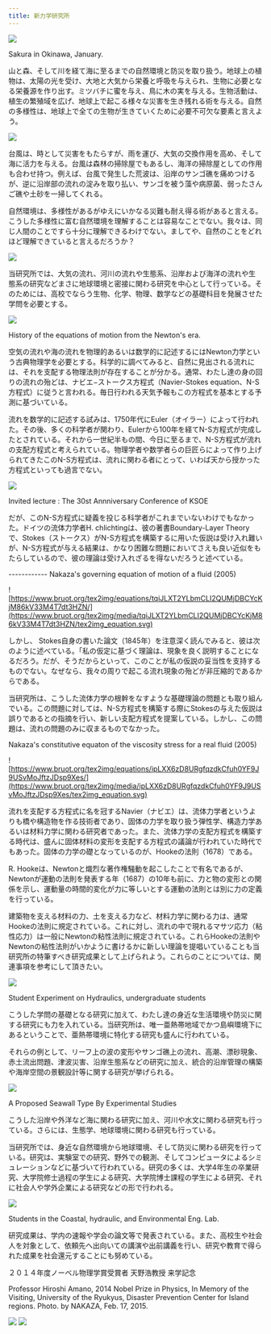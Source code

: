```yaml
---
title: 新力学研究所
---
```

![](/uploads/IMG_5293-300x225.jpg)


Sakura in Okinawa, January.


山と森、そして川を経て海に至るまでの自然環境と防災を取り扱う。地球上の植物は、太陽の光を受け、大地と大気から栄養と呼吸を与えられ、生物に必要となる栄養源を作り出す。ミツバチに蜜を与え、鳥に木の実を与える。生物活動は、植生の繁殖域を広げ、地球上で起こる様々な災害を生き残れる術を与える。自然の多様性は、地球上で全ての生物が生きていくために必要不可欠な要素と言えよう。


![](/uploads/gr-01.jpg)


台風は、時として災害をもたらすが、雨を運び、大気の交換作用を高め、そして海に活力を与える。台風は森林の掃除屋でもあるし、海洋の掃除屋としての作用も合わせ持つ。例えば、台風で発生した荒波は、沿岸のサンゴ礁を痛めつけるが、逆に沿岸部の流れの淀みを取り払い、サンゴを被う藻や病原菌、弱ったさんご礁や土砂を一掃してくれる。


自然環境は、多様性があるがゆえにいかなる災難も耐え得る術があると言える。こうした多様性に富む自然環境を理解することは容易なことでない。我々は、同じ人間のことですら十分に理解できるわけでない。ましてや、自然のことをどれほど理解できていると言えるだろうか？


![](/uploads/gr-02-229x300.jpg)


当研究所では、大気の流れ、河川の流れや生態系、沿岸および海洋の流れや生態系の研究などまさに地球環境と密接に関わる研究を中心として行っている。そのためには、高校でならう生物、化学、物理、数学などの基礎科目を発展させた学問を必要とする。


![](/uploads/gr-03.jpg)


History of the equations of motion from the Newton's era.


空気の流れや海の流れを物理的あるいは数学的に記述するにはNewton力学という古典物理学を必要とする。科学的に調べてみると、自然に見出される流れには、それを支配する物理法則が存在することが分かる。通常、わたし達の身の回りの流れの殆どは、ナビエ−ストークス方程式（Navier-Stokes equation、N-S方程式）に従うと言われる。毎日行われる天気予報もこの方程式を基本とする予測に基づいている。


流れを数学的に記述する試みは、1750年代にEuler（オイラー）によって行われた。その後、多くの科学者が関わり、Eulerから100年を経てN-S方程式が完成したとされている。それから一世紀半もの間、今日に至るまで、N-S方程式が流れの支配方程式と考えられている。物理学者や数学者らの巨匠らによって作り上げられてきたこのN-S方程式は、流れに関わる者にとって、いわば天から授かった方程式といっても過言でない。


![](/uploads/IMG_9480-300x225.jpg)


Invited lecture : The 30st Annniversary Conference of KSOE


だが、このN-S方程式に疑義を投じる科学者がこれまでいないわけでもなかった。ドイツの流体力学者H. chlichtingは、彼の著書Boundary-Layer Theoryで、Stokes（ストークス）がN-S方程式を構築するに用いた仮説は受け入れ難いが、N-S方程式が与える結果は、かなり困難な問題においてさえも良い近似をもたらしているので、彼の理論は受け入れざるを得ないだろうと述べている。


\------------ Nakaza's governing equation of motion of a fluid (2005)

![https://www.bruot.org/tex2img/equations/tqiJLXT2YLbmCLI2QUMjDBCYcKjM86kV33M4T7dt3HZN/](https://www.bruot.org/tex2img/media/tqiJLXT2YLbmCLI2QUMjDBCYcKjM86kV33M4T7dt3HZN/tex2img_equation.svg)

しかし、 Stokes自身の書いた論文（1845年）を注意深く読んでみると、彼は次のように述べている。「私の仮定に基づく理論は、現象を良く説明することになるだろう。だが、そうだからといって、このことが私の仮説の妥当性を支持するものでない。なぜなら、我々の周りで起こる流れ現象の殆どが非圧縮的であるからである。


当研究所は、こうした流体力学の根幹をなすような基礎理論の問題とも取り組んでいる。この問題に対しては、N-S方程式を構築する際にStokesの与えた仮説は誤りであるとの指摘を行い、新しい支配方程式を提案している。しかし、この問題は、流れの問題のみに収まるものでなかった。


Nakaza's constitutive equaton of the viscosity stress for a real fluid (2005)


![https://www.bruot.org/tex2img/equations/ipLXX6zD8URgfqzdkCfuh0YF9J9USvMoJftzJDsp9Xes/](https://www.bruot.org/tex2img/media/ipLXX6zD8URgfqzdkCfuh0YF9J9USvMoJftzJDsp9Xes/tex2img_equation.svg)


流れを支配する方程式に名を冠するNavier（ナビエ）は、流体力学者というよりも橋や構造物を作る技術者であり、固体の力学を取り扱う弾性学、構造力学あるいは材料力学に関わる研究者であった。また、流体力学の支配方程式を構築する時代は、盛んに固体材料の変形を支配する方程式の議論が行われていた時代でもあった。固体の力学の礎となっているのが、Hookeの法則（1678）である。


R. Hookeは、Newtonと熾烈な著作権騒動を起こしたことで有名であるが、Newtonが運動の法則を発表する年（1687）の10年も前に、力と物の変形との関係を示し、運動量の時間的変化が力に等しいとする運動の法則とは別に力の定義を行っている。


建築物を支える材料の力、土を支える力など、材料力学に関わる力は、通常Hookeの法則に規定されている。これに対し、流れの中で現れるマサツ応力（粘性応力）は一般にNewtonの粘性法則に規定されている。これらHookeの法則やNewtonの粘性法則がいかように書けるかに新しい理論を提唱いていることも当研究所の特筆すべき研究成果として上げられよう。これらのことについては、関連事項を参考にして頂きたい。


![](/uploads/IMG_0630-300x225.jpg)


Student Experiment on Hydraulics, undergraduate students


こうした学問の基礎となる研究に加えて、わたし達の身近な生活環境や防災に関する研究にも力を入れている。当研究所は、唯一亜熱帯地域でかつ島嶼環境下にあるということで、亜熱帯環境に特化する研究も盛んに行われている。




それらの例として、リーフ上の波の変形やサンゴ礁上の流れ、高潮、漂砂現象、赤土流出問題、津波災害、沿岸生態系などの研究に加え、統合的沿岸管理の構築や海岸空間の景観設計等に関する研究が挙げられる。


![](/uploads/IMG_7517-300x225.jpg)


A Proposed Seawall Type By Experimental Studies


こうした沿岸や外洋など海に関わる研究に加え、河川や水文に関わる研究も行っている。さらには、生態学、地球環境に関わる研究も行っている。


当研究所では、身近な自然環境から地球環境、そして防災に関わる研究を行っている。研究は、実験室での研究、野外での観測、そしてコンピュータによるシミュレーションなどに基づいて行われている。研究の多くは、大学4年生の卒業研究、大学院修士過程の学生による研究、大学院博士課程の学生による研究、それに社会人や学外企業による研究などの形で行われる。


![](/uploads/c6570891b98024c496d9d0332d332e7d-300x225.jpg)


Students in the Coastal, hydraulic, and Environmental Eng. Lab.


研究成果は、学内の速報や学会の論文等で発表されている。また、高校生や社会人を対象として、依頼先へ出向いての講演や出前講義を行い、研究や教育で得られた成果を社会還元することにも努めている。


２０１４年度ノーベル物理学賞受賞者 天野浩教授 来学記念


Professor Hiroshi Amano, 2014 Nobel Prize in Physics, In Memory of the Visiting, University of the Ryukyus, Disaster Prevention Center for Island regions. Photo. by NAKAZA, Feb. 17, 2015.


![](/uploads/IMG_5401-300x225.jpg) ![](/uploads/IMG_7044-300x225.jpg)

